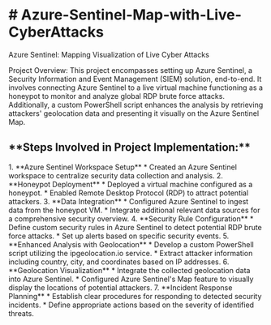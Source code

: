 <h1># Azure-Sentinel-Map-with-Live-CyberAttacks</h1>
Azure Sentinel: Mapping Visualization of Live Cyber Attacks

Project Overview:
This project encompasses setting up Azure Sentinel, a Security Information and Event Management (SIEM) solution, end-to-end. It involves connecting Azure Sentinel to a live virtual machine functioning as a honeypot to monitor and analyze global RDP brute force attacks. Additionally, a custom PowerShell script enhances the analysis by retrieving attackers' geolocation data and presenting it visually on the Azure Sentinel Map.

<h2>**Steps Involved in Project Implementation:**</h2>
1. **Azure Sentinel Workspace Setup**
   * Created an Azure Sentinel workspace to centralize security data collection and analysis.
2. **Honeypot Deployment**
   * Deployed a virtual machine configured as a honeypot.
   * Enabled Remote Desktop Protocol (RDP) to attract potential attackers.
3. **Data Integration**
   * Configured Azure Sentinel to ingest data from the honeypot VM.
   * Integrate additional relevant data sources for a comprehensive security overview.
4. **Security Rule Configuration**
   * Define custom security rules in Azure Sentinel to detect potential RDP brute force attacks.
   * Set up alerts based on specific security events.
5. **Enhanced Analysis with Geolocation**
   * Develop a custom PowerShell script utilizing the ipgeolocation.io service.
   * Extract attacker information including country, city, and coordinates based on IP addresses.
6. **Geolocation Visualization**
   * Integrate the collected geolocation data into Azure Sentinel.
   * Configured Azure Sentinel's Map feature to visually display the locations of potential attackers.
7. **Incident Response Planning**
   * Establish clear procedures for responding to detected security incidents.
   * Define appropriate actions based on the severity of identified threats.


